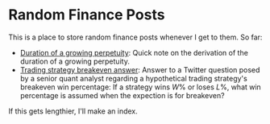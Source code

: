 # Random Finance Posts
This is a place to store random finance posts whenever I get to them. So far:
* [Duration of a growing perpetuity](duration-growing-perpetuity.ipynb): Quick note on the derivation of the duration of a growing perpetuity.
* [Trading strategy breakeven answer](breakeven_question.ipynb): Answer to a Twitter question posed by a senior quant analyst regarding a hypothetical trading strategy's breakeven win percentage: If a strategy wins $W$% or loses $L$%, what win percentage is assumed when the expection is for breakeven?

If this gets lengthier, I'll make an index.
